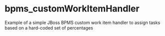 # bpms_customWorkItemHandler
Example of a simple JBoss BPMS custom work item handler to assign tasks based on a hard-coded set of percentages
